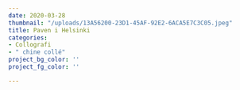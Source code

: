 ```yaml
---
date: 2020-03-28
thumbnail: "/uploads/13A56200-23D1-45AF-92E2-6ACA5E7C3C05.jpeg"
title: Paven i Helsinki
categories:
- Collografi
- " chine collé"
project_bg_color: ''
project_fg_color: ''

---
```

